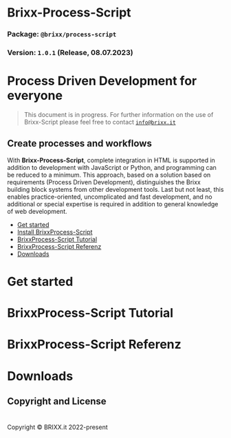 # Brixx-Process-Script

### Package: `@brixx/process-script`

### Version: `1.0.1` (Release, 08.07.2023)

#

# Process Driven Development for everyone

> This document is in progress. For further information on the use of Brixx-Script please feel free to contact [`info@brixx.it`](info@brixx.it)

## Create processes and workflows

With <b>Brixx-Process-Script</b>, complete integration in HTML is supported in addition to development with JavaScript or Python, and programming can be reduced to a minimum. This approach, based on a solution based on requirements (Process Driven Development), distinguishes the Brixx building block systems from other development tools. Last but not least, this enables practice-oriented, uncomplicated and fast development, and no additional or special expertise is required in addition to general knowledge of web development.

-   [Get started](#getstarted)
-   [Install BrixxProcess-Script](#installation)
-   [BrixxProcess-Script Tutorial](#tutorial)
-   [BrixxProcess-Script Referenz](#reference)
-   [Downloads](#downloads)

# <div id='getstarted' /> Get started

# <div id='tutorial' /> BrixxProcess-Script Tutorial

# <div id='reference' /> BrixxProcess-Script Referenz

# <div id='downloads' /> Downloads

## Copyright and License

#

Copyright © BRIXX.it 2022-present